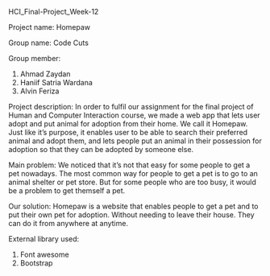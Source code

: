 HCI_Final-Project_Week-12

Project name: Homepaw

Group name: Code Cuts

Group member: 
  1. Ahmad Zaydan
  2. Haniif Satria Wardana
  3. Alvin Feriza

Project description:
In order to fulfil our assignment for the final project of Human and Computer Interaction course, we made a web app that lets user adopt and put animal for adoption from their home. We call it Homepaw. Just like it’s purpose, it enables user to be able to search their preferred animal and adopt them, and lets people put an animal in their possession for adoption so that they can be adopted by someone else.

Main problem:
We noticed that it’s not that easy for some people to get a pet nowadays. The most common way for people to get a pet is to go to an animal shelter or pet store. But for some people who are too busy, it would be a problem to get themself a pet. 

Our solution:
Homepaw is a website that enables people to get a pet and to put their own pet for adoption. Without needing to leave their house. They can do it from anywhere at anytime.

External library used:
  1. Font awesome
  2. Bootstrap
